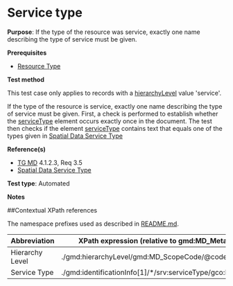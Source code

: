 # Service type

**Purpose**: If the type of the resource was service, exactly one name describing the type of service must be given.

**Prerequisites**

* [Resource Type](http://inspire.ec.europa.eu/id/ats/metadata/2.0/sds/resource-type)

**Test method**

This test case only applies to records with a [hierarchyLevel](#hierarchyLevel) value 'service'.

If the type of the resource is service, exactly one name describing the type of service must be given.
First, a check is performed to establish whether the [serviceType](#serviceType) element occurs exactly once in the document. The test then checks if the element [serviceType](#serviceType) contains text that equals one of
the types given in [Spatial Data Service Type](http://inspire.ec.europa.eu/metadata-codelist/SpatialDataServiceType/SpatialDataServiceType.es.xml)

**Reference(s)**

* [TG MD](http://inspire.ec.europa.eu/id/ats/metadata/2.0/sds/README#ref_TG_MD) 4.1.2.3, Req 3.5
* [Spatial Data Service Type](http://inspire.ec.europa.eu/metadata-codelist/SpatialDataServiceType/SpatialDataServiceType.es.xml)

**Test type**: Automated

**Notes**

##Contextual XPath references

The namespace prefixes used as described in [README.md](http://inspire.ec.europa.eu/id/ats/metadata/2.0/sds/README#namespaces).

Abbreviation                                   |  XPath expression (relative to gmd:MD_Metadata)
-----------------------------------------------| -------------------------------------------------------------------------
<a name="hierarchyLevel"></a> Hierarchy Level | ./gmd:hierarchyLevel/gmd:MD_ScopeCode/@codeListValue
<a name="serviceType"> Service Type </a>   | ./gmd:identificationInfo[1]/\*/srv:serviceType/gco:LocalName

